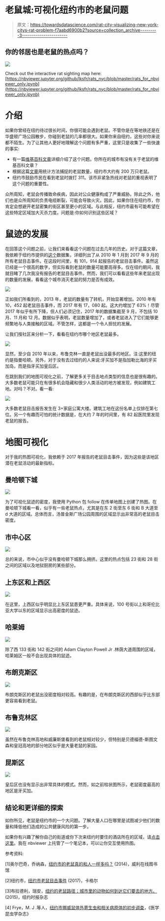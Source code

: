 # 老鼠城:可视化纽约市的老鼠问题

> 原文：<https://towardsdatascience.com/rat-city-visualizing-new-york-citys-rat-problem-f7aabd6900b2?source=collection_archive---------3----------------------->

## 你的邻居也是老鼠的热点吗？

![](img/e2bd364f374ce3a6eb4aa1e125d12d81.png)

Check out the interactive rat sighting map here: [https://nbviewer.jupyter.org/github/lksfr/rats_nyc/blob/master/rats_for_nbviewer_only.ipynb](https://nbviewer.jupyter.org/github/lksfr/rats_nyc/blob/master/rats_for_nbviewer_only.ipynb)

# 介绍

如果你曾经在纽约待过很长时间，你很可能会遇到老鼠。不管你是在等地铁还是在华盛顿广场公园散步，你碰到老鼠的几率都很大。如果你来自纽约，这些对你来说都不陌生。为了让其他人更好地理解这个问题有多严重，这里只是收集了一些快速的事实:

*   有一篇[维基百科文章](https://en.wikipedia.org/wiki/Rats_in_New_York_City)详细介绍了这个问题。你所在的城市有没有关于老鼠的维基百科文章？
*   根据这篇[文章](https://rss.onlinelibrary.wiley.com/doi/epdf/10.1111/j.1740-9713.2014.00764.x)用统计方法捕捉的老鼠数量，纽约市大约有 200 万只老鼠。
*   纽约市鼓励市民在看到老鼠时拨打 311。该市非紧急热线对老鼠的重视表明了这个问题的重要性。

众所周知，老鼠会传播致命疾病，因此对公众健康构成了严重威胁。除此之外，他们也是众所周知的负责电缆断裂，可能会导致火灾。因此，如果你住在纽约市，你肯定会想避开老鼠密集的街区甚至更小的区域。与此相反，纽约市最有可能希望在这些特定区域加大灭杀力度。问题是:你如何识别这些区域？

# 鼠迹的发展

在回答这个问题之前，让我们来看看这个问题在过去几年的历史。对于这篇文章，我依赖于纽约市提供的[这个](https://www.kaggle.com/new-york-city/nyc-rat-sightings)数据集，详细列出了从 2010 年 1 月到 2017 年 9 月的所有老鼠目击事件。在这段时间里，有 101，914 起报告的老鼠目击事件。虽然这已经是一个很高的数字，但实际看到老鼠的数量可能要高得多。仅在纽约期间，我就目睹了几次我没有报告的老鼠目击事件。然而，我们可以看看这些年来老鼠出现的数量的发展，看看这个城市消灭老鼠的努力是否有成效。

![](img/4813aed6d7dd106490ceaad7366f8098.png)

正如我们所看到的，2013 年，老鼠的数量有了转机，开始显著增加。2010 年有 10，452 起老鼠目击事件，而 2017 年有 17，080 起。这大约增加了 63%！尽管 2017 年似乎有所下降，但人们必须记住，2017 年的数据集截至 9 月，不包括 10 月、11 月和 12 月。数据似乎表明，老鼠数量增加了，或者老鼠进入了它们能够更频繁地与人类接触的区域。不管怎样，这都是一个令人担忧的发展。

让我们按社区来分析一下，看看在纽约市哪个地区老鼠最多。

![](img/02447b33c8abd462eb5f108a29a7a8d2.png)

显然，至少自 2010 年以来，布鲁克林一直是老鼠出没最多的地区。注:这里的纽约是指曼哈顿。另外，对于没有去过纽约的人来说:牙买加不是指加勒比海的牙买加岛，而是指牙买加皇后区。

在跳到我们的地图可视化之前，了解更多关于目击地点类型的信息也是很有趣的。大多数老鼠可能只在有很多机会隐藏和很少人类活动的地方被发现，例如建筑工地。对吗？不对。看一看:

![](img/60976d808a784f9d8e58ac5a3ac5074e.png)

大多数老鼠目击报告发生在 3+家庭公寓大楼。建筑工地在这份名单上仅排在第七位。另一个有趣而可怕的统计数据是，在大约 7 年的时间里，有 82 起医院里发现老鼠的报告。

# 地图可视化

对于我的热图可视化，我依赖于 2017 年报告的老鼠目击事件，因为这些是该地区潜在老鼠活动的最新指标。

## 曼哈顿下城

![](img/745c99d854fccda966d2163071dd97bd.png)

为了可视化鼠迹的密度，我使用 Python 包 follow 在传单地图上创建了热图。在曼哈顿下城看一看，似乎有一些老鼠热点，尤其是在东 2 街至东 6 街和 B 大道至 d 大道的区域。总体而言，汤普金斯广场公园周围的区域显示出非常高的老鼠目击密度。

## 市中心区

![](img/db3815b657c36da2cd984b0cc6b4c813.png)

总的来说，市中心似乎没有曼哈顿下城那么拥挤。这里的热点包括 23 街和 28 街之间的区域以及地狱厨房的某些部分。

## 上东区和上西区

![](img/76f791d82d93eb1631fce79bc6800fab.png)

在这里，上西区似乎明显比上东区鼠患更严重。具体来说，100 号街以上和哥伦比亚大学以东的区域显示出高密度的鼠迹。

## 哈莱姆

![](img/75ac3723c5c6cb371e962404c7f9dc52.png)

除了西 133 街和 142 街之间的 Adam Clayton Powell Jr .林荫大道周围的区域，哈莱姆区一般不会出现具体的鼠迹。

## 布朗克斯区

![](img/d4a027741ceee8ae66784d8de001c4fc.png)

布朗克斯区的老鼠出没密度相对较高。有趣的是，在布朗克斯区的西部似乎比东部更容易看到老鼠。

## 布鲁克林区

![](img/5c3778f531309e628d136af1f77027ed.png)

虽然在布鲁克林高地和威廉斯堡看到的老鼠相对较少，但特别是贝德福德-斯图文森和皇冠高地的部分地区似乎是大量老鼠的家园。

## 昆斯区

![](img/2dd400f19c7781d765c23ddda03edbbf.png)

皇后区也没有显示出非常具体的模式。然而，如之前柱状图所示，老鼠密度最高的地区是牙买加。

## 结论和更详细的探索

如你所见，老鼠是纽约市的一个大问题。了解大量人口在哪里是试图减少他们的数量和降低他们造成的公共健康风险的第一步。

如果你有兴趣了解你自己的街道或你下次来纽约时要住的酒店所在的区域，请[点击这里](https://nbviewer.jupyter.org/github/lksfr/rats_nyc/blob/master/rats_for_nbviewer_only.ipynb)。我在 nbviewer 上托管了一个笔记本，可以让你交互使用热图。

参考资料:

[1]奥尔巴奇，乔纳森，[纽约市的老鼠真的和人一样多吗？](http://onlinelibrary.wiley.com/doi/10.1111/j.1740-9713.2014.00764.x/abstract) (2014)，威利在线图书馆

[2]纽约市，[纽约市老鼠目击事件](https://www.kaggle.com/new-york-city/nyc-rat-sightings) (2017)，卡格尔

[3]布拉德利，瑞安，[纽约的老鼠路径；城市里的动物如何到达它们要去的地方。](https://www.nytimes.com/2015/04/26/magazine/the-rat-paths-of-new-york.html) (2015)，纽约时报杂志

[4] Frye，M. J .等人，[纽约市挪威鼠体外寄生虫和相关病原体的初步调查](http://jme.oxfordjournals.org/content/early/2015/02/27/jme.tjv014)，《医学昆虫学杂志》